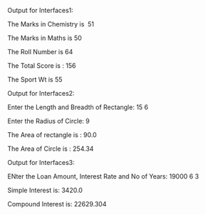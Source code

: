 Output for Interfaces1:

The Marks in Chemistry is  51

The Marks in Maths is 50

The Roll Number is 64

The Total Score is : 156

The Sport Wt is 55

Output for Interfaces2:

Enter the Length and Breadth of Rectangle: 15 6

Enter the Radius of Circle: 9

The Area of rectangle is : 90.0

The Area of Circle is : 254.34

Output for Interfaces3:

ENter the Loan Amount, Interest Rate and No of Years:  19000 6 3

Simple Interest is: 3420.0

Compound Interest is: 22629.304
